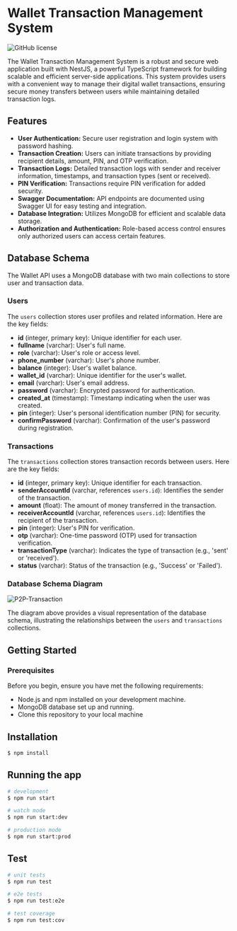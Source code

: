 # Wallet Transaction Management System

![GitHub license](https://img.shields.io/badge/license-MIT-blue.svg)

The Wallet Transaction Management System is a robust and secure web application built with NestJS, a powerful TypeScript framework for building scalable and efficient server-side applications. This system provides users with a convenient way to manage their digital wallet transactions, ensuring secure money transfers between users while maintaining detailed transaction logs.

## Features

- **User Authentication:** Secure user registration and login system with password hashing.
- **Transaction Creation:** Users can initiate transactions by providing recipient details, amount, PIN, and OTP verification.
- **Transaction Logs:** Detailed transaction logs with sender and receiver information, timestamps, and transaction types (sent or received).
- **PIN Verification:** Transactions require PIN verification for added security.
- **Swagger Documentation:** API endpoints are documented using Swagger UI for easy testing and integration.
- **Database Integration:** Utilizes MongoDB for efficient and scalable data storage.
- **Authorization and Authentication:** Role-based access control ensures only authorized users can access certain features.

## Database Schema

The Wallet API uses a MongoDB database with two main collections to store user and transaction data.

### Users

The `users` collection stores user profiles and related information. Here are the key fields:

- **id** (integer, primary key): Unique identifier for each user.
- **fullname** (varchar): User's full name.
- **role** (varchar): User's role or access level.
- **phone_number** (varchar): User's phone number.
- **balance** (integer): User's wallet balance.
- **wallet_id** (varchar): Unique identifier for the user's wallet.
- **email** (varchar): User's email address.
- **password** (varchar): Encrypted password for authentication.
- **created_at** (timestamp): Timestamp indicating when the user was created.
- **pin** (integer): User's personal identification number (PIN) for security.
- **confirmPassword** (varchar): Confirmation of the user's password during registration.

### Transactions

The `transactions` collection stores transaction records between users. Here are the key fields:

- **id** (integer, primary key): Unique identifier for each transaction.
- **senderAccountId** (varchar, references `users.id`): Identifies the sender of the transaction.
- **amount** (float): The amount of money transferred in the transaction.
- **receiverAccountId** (varchar, references `users.id`): Identifies the recipient of the transaction.
- **pin** (integer): User's PIN for verification.
- **otp** (varchar): One-time password (OTP) used for transaction verification.
- **transactionType** (varchar): Indicates the type of transaction (e.g., 'sent' or 'received').
- **status** (varchar): Status of the transaction (e.g., 'Success' or 'Failed').

### Database Schema Diagram

![P2P-Transaction](https://github.com/wastech/KT-test/assets/56930241/620d5e0c-a3fd-4c3f-8c76-aa1aa9475a43)

The diagram above provides a visual representation of the database schema, illustrating the relationships between the `users` and `transactions` collections.


## Getting Started

### Prerequisites

Before you begin, ensure you have met the following requirements:

- Node.js and npm installed on your development machine.
- MongoDB database set up and running.
- Clone this repository to your local machine
## Installation

```bash
$ npm install
```

## Running the app

```bash
# development
$ npm run start

# watch mode
$ npm run start:dev

# production mode
$ npm run start:prod
```

## Test

```bash
# unit tests
$ npm run test

# e2e tests
$ npm run test:e2e

# test coverage
$ npm run test:cov
```
